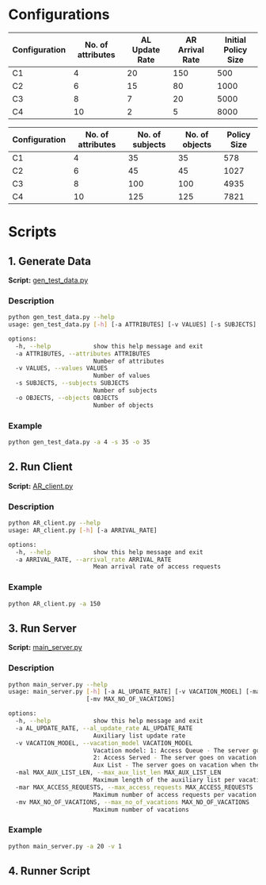 # Configurations
| Configuration  | No. of attributes | AL Update Rate | AR Arrival Rate | Initial Policy Size |
|---------------|-------------------|----------------|-----------------|---------------------|
| C1            |  4                | 20             | 150             |  500                |
| C2            |  6                | 15             |  80             | 1000                |
| C3            |  8                |  7             |  20             | 5000                |
| C4            | 10                |  2             |   5             | 8000                |

| Configuration  | No. of attributes | No. of subjects | No. of objects | Policy Size |
|---------------|-------------------|-----------------|----------------|-------------|
| C1            |  4                |  35             |  35            | 578         |
| C2            |  6                |  45             |  45            | 1027        |
| C3            |  8                |  100            |  100           | 4935        |
| C4            | 10                |  125            |  125           | 7821        |

# Scripts

## 1. Generate Data

**Script:** [gen_test_data.py](./client-server-model/server/gen_test_data.py)

### Description
```bash
python gen_test_data.py --help
usage: gen_test_data.py [-h] [-a ATTRIBUTES] [-v VALUES] [-s SUBJECTS] [-o OBJECTS]

options:
  -h, --help            show this help message and exit
  -a ATTRIBUTES, --attributes ATTRIBUTES
                        Number of attributes
  -v VALUES, --values VALUES
                        Number of values
  -s SUBJECTS, --subjects SUBJECTS
                        Number of subjects
  -o OBJECTS, --objects OBJECTS
                        Number of objects
```

### Example
```bash
python gen_test_data.py -a 4 -s 35 -o 35
```

## 2. Run Client

**Script:** [AR_client.py](./client-server-model/client/AR_client.py)

### Description
```bash
python AR_client.py --help
usage: AR_client.py [-h] [-a ARRIVAL_RATE]

options:
  -h, --help            show this help message and exit
  -a ARRIVAL_RATE, --arrival_rate ARRIVAL_RATE
                        Mean arrival rate of access requests
```

### Example
```bash
python AR_client.py -a 150
```

## 3. Run Server

**Script:** [main_server.py](./client-server-model/server/main_server.py)

### Description
```bash
python main_server.py --help
usage: main_server.py [-h] [-a AL_UPDATE_RATE] [-v VACATION_MODEL] [-mal MAX_AUX_LIST_LEN] [-mar MAX_ACCESS_REQUESTS]
                      [-mv MAX_NO_OF_VACATIONS]

options:
  -h, --help            show this help message and exit
  -a AL_UPDATE_RATE, --al_update_rate AL_UPDATE_RATE
                        Auxiliary list update rate
  -v VACATION_MODEL, --vacation_model VACATION_MODEL
                        Vacation model: 1: Access Queue - The server goes on vacation when the access request queue is empty
                        2: Access Served - The server goes on vacation after serving a certain number of access requests 3:
                        Aux List - The server goes on vacation when the auxiliary list reaches a certain length
  -mal MAX_AUX_LIST_LEN, --max_aux_list_len MAX_AUX_LIST_LEN
                        Maximum length of the auxiliary list per vacation
  -mar MAX_ACCESS_REQUESTS, --max_access_requests MAX_ACCESS_REQUESTS
                        Maximum number of access requests per vacation
  -mv MAX_NO_OF_VACATIONS, --max_no_of_vacations MAX_NO_OF_VACATIONS
                        Maximum number of vacations
```

### Example
```bash
python main_server.py -a 20 -v 1
```

## 4. Runner Script